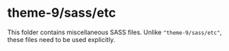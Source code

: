 # theme-9/sass/etc

This folder contains miscellaneous SASS files. Unlike `"theme-9/sass/etc"`, these files
need to be used explicitly.
